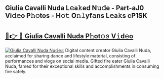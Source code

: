 ## Giulia Cavalli Nuda L𝚎a𝚔ed N𝚞𝚍e - Part-aJ0 Vi𝚍𝚎o P𝚑𝚘tos - H𝚘𝚝 O𝚗𝚕yf𝚊ns L𝚎a𝚔s cP1SK

# <h2><a href="http://kf9fk9.oniu.top/?m=Giulia+Cavalli+Nuda">🔗👉 🔴 Giulia Cavalli Nuda P𝚑ot𝚘𝚜 V𝚒d𝚎o</a></h2>

[![Giulia Cavalli Nuda Nu𝚍e𝚜](https://i.imgur.com/0qMVB7G.gif)](http://kf9fk9.oniu.top/?m=Giulia+Cavalli+Nuda)
Digital content creator Giulia Cavalli Nuda, acclaimed for sharing dance and lifestyle material, consisting of performances and vlogs on social media. Gifted fire eater Giulia Cavalli Nuda, famed for their exceptional skills and accomplishments in consuming fire safely.  
